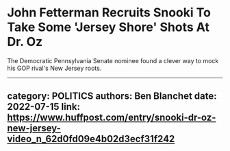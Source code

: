# John Fetterman Recruits Snooki To Take Some 'Jersey Shore' Shots At Dr. Oz

The Democratic Pennsylvania Senate nominee found a clever way to mock his GOP rival's New Jersey roots.

---
category: POLITICS
authors: Ben Blanchet
date: 2022-07-15
link: https://www.huffpost.com/entry/snooki-dr-oz-new-jersey-video_n_62d0fd09e4b02d3ecf31f242
---
